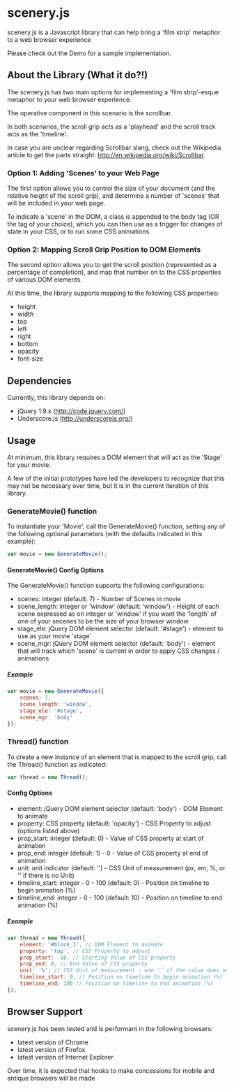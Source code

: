 # scenery.js

scenery.js is a Javascript library that can help bring a 'film strip' metaphor to a web browser experience

Please check out the Demo for a sample implementation.

## About the Library (What it do?!)

The scenery.js has two main options for implementing a 'film strip'-esque metaphor to your web browser experience.

The operative component in this scenario is the scrollbar.

In both scenarios, the scroll grip acts as a 'playhead' and the scroll track acts as the 'timeline'.

In case you are unclear regarding Scrollbar slang, check out the Wikipedia article to get the parts straight: http://en.wikipedia.org/wiki/Scrollbar.

### Option 1: Adding 'Scenes' to your Web Page

The first option allows you to control the size of your document (and the relative height of the scroll grip), and determine a number of 'scenes' that will be included in your web page.

To indicate a 'scene' in the DOM, a class is appended to the body tag (OR the tag of your choice), which you can then use as a trigger for changes of state in your CSS, or to run some CSS animations.

### Option 2: Mapping Scroll Grip Position to DOM Elements

The second option allows you to get the scroll position (represented as a percentage of completion), and map that number on to the CSS properties of various DOM elements.

At this time, the library supports mapping to the following CSS properties:

* height
* width
* top
* left
* right
* bottom
* opacity
* font-size

## Dependencies

Currently, this library depends on:
* jQuery 1.9.x (http://code.jquery.com/)
* Underscore.js (http://underscorejs.org/)

## Usage

At minimum, this library requires a DOM element that will act as the 'Stage' for your movie.

A few of the initial prototypes have led the developers to recognize that this may not be necessary over time, but it is in the current iteration of this library.

### GenerateMovie() function

To instantiate your 'Movie', call the GenerateMovie() function, setting any of the following optional parameters (with the defaults indicated in this example):

```javascript
var movie = new GenerateMovie();
```

#### GenerateMovie() Config Options
The GenerateMovie() function supports the following configurations:
* scenes: integer (default: 7) - Number of Scenes in movie
* scene_length: integer or 'window' (default: 'window') - Height of each scene expressed as on integer or 'window' if you want the 'length' of one of your secenes to be the size of your browser window
* stage_ele: jQuery DOM element selector (default: '#stage') - element to use as your movie 'stage'
* scene_mgr: jQuery DOM element selector (default: 'body') - element that will track which 'scene' is current in order to apply CSS changes / animations

##### Example
```javascript
var movie = new GenerateMovie({
	scenes: 7,
	scene_length: 'window',
	stage_ele: '#stage',
	scene_mgr: 'body'
});
```

### Thread() function
To create a new instance of an element that is mapped to the scroll grip, call the Thread() function as indicated:

```javascript
var thread = new Thread();
```

#### Config Options

* element: jQuery DOM element selector (default: 'body') - DOM Element to animate
* property: CSS property (default: 'opacity') - CSS Property to adjust (options listed above)
* prop_start: integer (default: 0) - Value of CSS property at start of animation
* prop_end: integer (default:  1) - 0 - Value of CSS property at end of animation
* unit: unit indicator (default: '') - CSS Unit of measurement (px, em, %, or '' if there is no Unit)
* timeline_start: integer - 0 - 100 (default: 0) - Position on timeline to begin animation (%)
* timeline_end: integer - 0 - 100  (default: 10) - Position on timeline to end animation (%)

##### Example
``` Javascript
var thread = new Thread({
	element: '#block_1', // DOM Element to animate
	property: 'top', // CSS Property to adjust
	prop_start: -50, // Starting Value of CSS property
	prop_end: 0, // End Value of CSS property
	unit: '%', // CSS Unit of measurement - use '' if the value does not require a unit
	timeline_start: 0, // Position on timeline to begin animation (%)
	timeline_end: 100 // Position on timeline to end animation (%)
});
```

## Browser Support
scenery.js has been tested and is performant in the following browsers:
* latest version of Chrome
* latest version of Firefox
* latest version of Internet Explorer

Over time, it is expected that hooks to make concessions for mobile and antique browsers will be made

